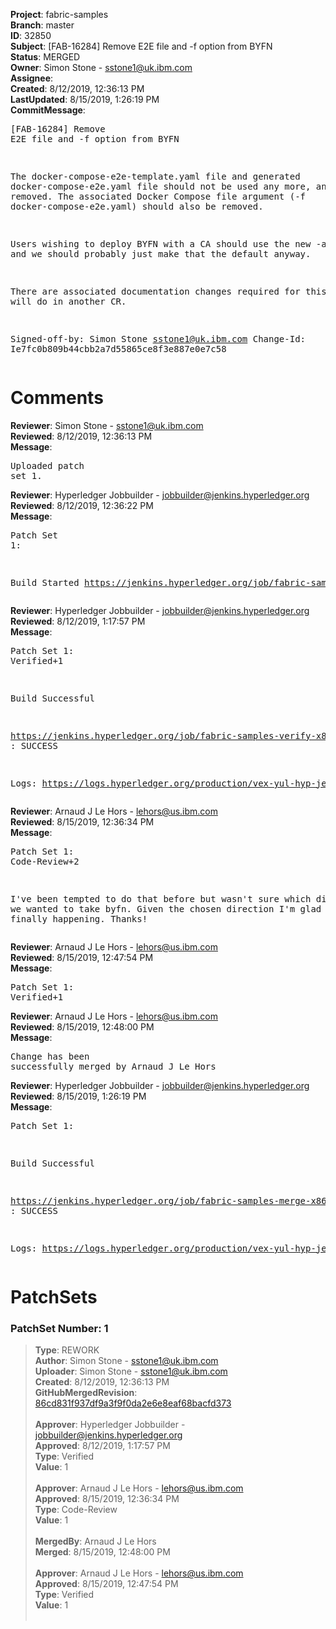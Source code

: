 <strong>Project</strong>: fabric-samples<br><strong>Branch</strong>: master<br><strong>ID</strong>: 32850<br><strong>Subject</strong>: [FAB-16284] Remove E2E file and -f option from BYFN<br><strong>Status</strong>: MERGED<br><strong>Owner</strong>: Simon Stone - sstone1@uk.ibm.com<br><strong>Assignee</strong>:<br><strong>Created</strong>: 8/12/2019, 12:36:13 PM<br><strong>LastUpdated</strong>: 8/15/2019, 1:26:19 PM<br><strong>CommitMessage</strong>:<br><pre>[FAB-16284] Remove E2E file and -f option from BYFN

The docker-compose-e2e-template.yaml file and generated
docker-compose-e2e.yaml file should not be used any more,
and should be removed. The associated Docker Compose
file argument (-f docker-compose-e2e.yaml) should also
be removed.

Users wishing to deploy BYFN with a CA should use the new
-a option, and we should probably just make that the default
anyway.

There are associated documentation changes required for
this which I will do in another CR.

Signed-off-by: Simon Stone <sstone1@uk.ibm.com>
Change-Id: Ie7fc0b809b44cbb2a7d55865ce8f3e887e0e7c58
</pre><h1>Comments</h1><strong>Reviewer</strong>: Simon Stone - sstone1@uk.ibm.com<br><strong>Reviewed</strong>: 8/12/2019, 12:36:13 PM<br><strong>Message</strong>: <pre>Uploaded patch set 1.</pre><strong>Reviewer</strong>: Hyperledger Jobbuilder - jobbuilder@jenkins.hyperledger.org<br><strong>Reviewed</strong>: 8/12/2019, 12:36:22 PM<br><strong>Message</strong>: <pre>Patch Set 1:

Build Started https://jenkins.hyperledger.org/job/fabric-samples-verify-x86_64/488/</pre><strong>Reviewer</strong>: Hyperledger Jobbuilder - jobbuilder@jenkins.hyperledger.org<br><strong>Reviewed</strong>: 8/12/2019, 1:17:57 PM<br><strong>Message</strong>: <pre>Patch Set 1: Verified+1

Build Successful 

https://jenkins.hyperledger.org/job/fabric-samples-verify-x86_64/488/ : SUCCESS

Logs: https://logs.hyperledger.org/production/vex-yul-hyp-jenkins-3/fabric-samples-verify-x86_64/488</pre><strong>Reviewer</strong>: Arnaud J Le Hors - lehors@us.ibm.com<br><strong>Reviewed</strong>: 8/15/2019, 12:36:34 PM<br><strong>Message</strong>: <pre>Patch Set 1: Code-Review+2

I've been tempted to do that before but wasn't sure which direction we wanted to take byfn. Given the chosen direction I'm glad this is finally happening.
Thanks!</pre><strong>Reviewer</strong>: Arnaud J Le Hors - lehors@us.ibm.com<br><strong>Reviewed</strong>: 8/15/2019, 12:47:54 PM<br><strong>Message</strong>: <pre>Patch Set 1: Verified+1</pre><strong>Reviewer</strong>: Arnaud J Le Hors - lehors@us.ibm.com<br><strong>Reviewed</strong>: 8/15/2019, 12:48:00 PM<br><strong>Message</strong>: <pre>Change has been successfully merged by Arnaud J Le Hors</pre><strong>Reviewer</strong>: Hyperledger Jobbuilder - jobbuilder@jenkins.hyperledger.org<br><strong>Reviewed</strong>: 8/15/2019, 1:26:19 PM<br><strong>Message</strong>: <pre>Patch Set 1:

Build Successful 

https://jenkins.hyperledger.org/job/fabric-samples-merge-x86_64/124/ : SUCCESS

Logs: https://logs.hyperledger.org/production/vex-yul-hyp-jenkins-3/fabric-samples-merge-x86_64/124</pre><h1>PatchSets</h1><h3>PatchSet Number: 1</h3><blockquote><strong>Type</strong>: REWORK<br><strong>Author</strong>: Simon Stone - sstone1@uk.ibm.com<br><strong>Uploader</strong>: Simon Stone - sstone1@uk.ibm.com<br><strong>Created</strong>: 8/12/2019, 12:36:13 PM<br><strong>GitHubMergedRevision</strong>: [86cd831f937df9a3f9f0da2e6e8eaf68bacfd373](https://github.com/hyperledger/fabric-samples/commit/86cd831f937df9a3f9f0da2e6e8eaf68bacfd373)<br><br><strong>Approver</strong>: Hyperledger Jobbuilder - jobbuilder@jenkins.hyperledger.org<br><strong>Approved</strong>: 8/12/2019, 1:17:57 PM<br><strong>Type</strong>: Verified<br><strong>Value</strong>: 1<br><br><strong>Approver</strong>: Arnaud J Le Hors - lehors@us.ibm.com<br><strong>Approved</strong>: 8/15/2019, 12:36:34 PM<br><strong>Type</strong>: Code-Review<br><strong>Value</strong>: 1<br><br><strong>MergedBy</strong>: Arnaud J Le Hors<br><strong>Merged</strong>: 8/15/2019, 12:48:00 PM<br><br><strong>Approver</strong>: Arnaud J Le Hors - lehors@us.ibm.com<br><strong>Approved</strong>: 8/15/2019, 12:47:54 PM<br><strong>Type</strong>: Verified<br><strong>Value</strong>: 1<br><br></blockquote>